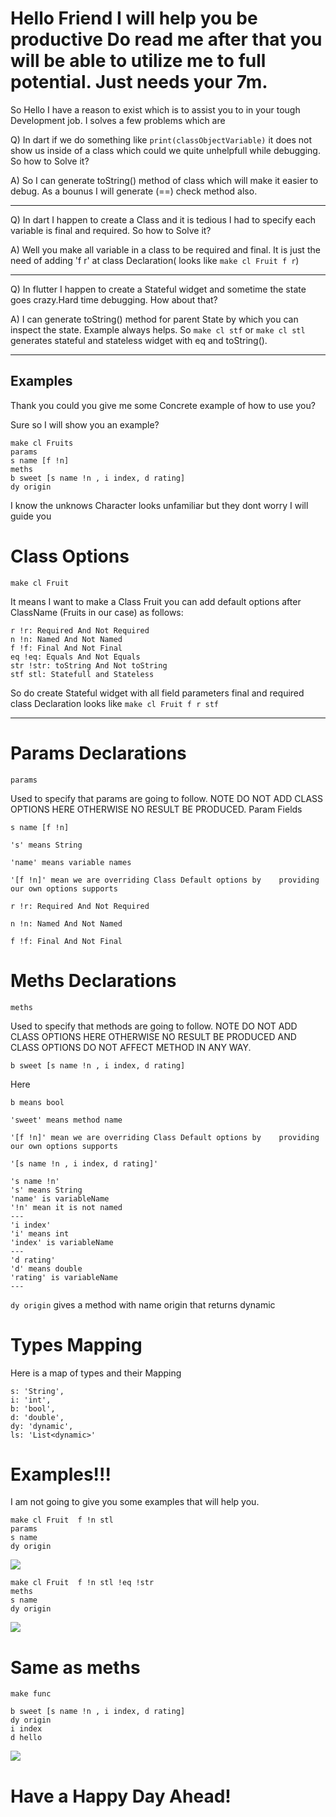 # Hello Friend I will help you be productive Do read me after that you will be able to utilize me to full potential. Just needs your 7m.
 
So Hello I have a reason to exist which is to assist you to in your tough Development job. I solves a few problems which are

Q) In dart if we do something like ```print(classObjectVariable)``` it does not show us inside of a class which could we quite unhelpfull while debugging. So how to Solve it? 

A) So I can generate toString() method of class which will make it easier to debug. As a bounus I will generate (==) check method also.

---

Q) In dart I happen to create a Class and it is tedious I had to specify each variable is final and required. So how to Solve it?

A) Well you make all variable in a class to be required and final. It is just the need of adding 'f r' at class Declaration( looks like ```make cl Fruit f r```)

---


Q) In flutter I happen to create a Stateful widget and sometime the state goes crazy.Hard time debugging. How about that?
<!-- Hmm It would be great if I could come to your mind and assist you in debugging but my creator has not give me that ability. But  -->
A) I can generate toString() method for parent State by which you can inspect the state.
Example always helps. So ```make cl stf``` or ```make cl stl``` generates stateful and stateless widget with eq and toString().

---
## Examples

Thank you could you give me some Concrete example of how to use you?

Sure so I will show you an example?
```
make cl Fruits   
params     
s name [f !n]
meths 
b sweet [s name !n , i index, d rating]
dy origin
```
I know the unknows Character looks unfamiliar but they dont worry I will guide you

# Class Options
```make cl Fruit```

It means I want to make a Class Fruit you can add default options after ClassName (Fruits in our case) as follows:
    
    r !r: Required And Not Required
    n !n: Named And Not Named
    f !f: Final And Not Final
    eq !eq: Equals And Not Equals
    str !str: toString And Not toString
    stf stl: Statefull and Stateless

So do create Stateful widget with all field parameters final and required class Declaration looks like ``` make cl Fruit f r stf ``` 

---
# Params Declarations

```params```

Used to specify that params are going to follow. NOTE DO NOT ADD CLASS OPTIONS HERE OTHERWISE NO RESULT BE PRODUCED.
Param Fields

```s name [f !n]```

    's' means String

    'name' means variable names 

    '[f !n]' mean we are overriding Class Default options by    providing our own options supports

    r !r: Required And Not Required

    n !n: Named And Not Named

    f !f: Final And Not Final

# Meths Declarations

```meths```

Used to specify that methods are going to follow. NOTE DO NOT ADD CLASS OPTIONS HERE OTHERWISE NO RESULT BE PRODUCED AND CLASS OPTIONS DO NOT AFFECT METHOD IN ANY WAY.

```b sweet [s name !n , i index, d rating]```

Here 
    
    b means bool

    'sweet' means method name 

    '[f !n]' mean we are overriding Class Default options by    providing our own options supports

    '[s name !n , i index, d rating]'

    's name !n'
    's' means String
    'name' is variableName
    '!n' mean it is not named
    ---
    'i index'
    'i' means int
    'index' is variableName
    ---
    'd rating'
    'd' means double
    'rating' is variableName
    ---

```dy origin```
gives a method with name origin that returns dynamic

# Types Mapping
Here is a map of types and their Mapping

    s: 'String',
    i: 'int',
    b: 'bool',
    d: 'double',
    dy: 'dynamic',
    ls: 'List<dynamic>'


# Examples!!!
I am not going to give you some examples that will help you.
```
make cl Fruit  f !n stl
params     
s name 
dy origin
```
![](images/b.png)

```
make cl Fruit  f !n stl !eq !str 
meths     
s name 
dy origin
```

![](images/c.png)

# Same as meths 


```
make func

b sweet [s name !n , i index, d rating]
dy origin
i index
d hello 
```
![](images/d.png)

# **Have a Happy Day Ahead!**